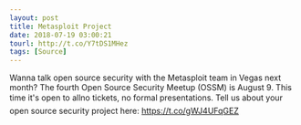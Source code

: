 ```yaml
---
layout: post
title: Metasploit Project
date: 2018-07-19 03:00:21
tourl: http://t.co/Y7tDS1MHez
tags: [Source]
---
```

Wanna talk open source security with the Metasploit team in Vegas next month? The fourth Open Source Security Meetup (OSSM) is August 9. This time it's open to allno tickets, no formal presentations. Tell us about your open source security project here: https://t.co/gWJ4UFqGEZ